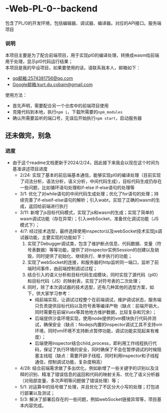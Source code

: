 # -Web-PL-0--backend

包含了PL/0的开发环境，包括编辑器、调试器、编译器。对应的API接口。服务端项目

### 说明

本项目主要是为了配合前端项目，用于实现pl0的编译处理，转换成wasm给前端用于处理，显示pl0代码运行结果；<br>
本项目是我的毕设项目，如果要使用的话，请联系我本人，邮箱如下：

- [qq邮箱:2574381756@qq.com](2574381756@qq.com)
- [Google邮箱:kurt.du.cobain@gmail.com](kurt.du.cobain@gmail.com)

使用方法：

- 首先声明，需要配合另一个仓库中的前端项目使用
- 克隆代码到本地，执行`npm i`，下载所需要的`npm_modules`
- 确认所需要监听的端口号，无误后开始执行`npm start`，启动服务器

## 还未做完，别急

### 进度

- 由于这个readme文档更新于2024/2/24，因此接下来我会以现在这个时间为基准讲述项目进度
  - 2/24: 实现了基本的前后端基本通信，能够实现pl0的编译处理（目前实现了词法分析，语法分析，语义分析，中间代码生成），目标代码生成仍存在一些问题，比如循环语句处理和if-else if-else语句的处理等
  - 3/1: 优化了对while语句的中间代码生成处理；优化了for语句的处理；持续完善了if-elseif-else语句的解析；引入wabt，实现了正确的wasm的生成，返回给前端进行执行
  - 3/11: 新增了js目标代码模式，实现了js和wasm的生成；实现了简单的wasm调试功能（存在异常）；引入webSocket，准备优化调试功能（JS模式下）；
  - 4/7: 经过技术选型，最终选择使用inspector以及webSocket技术实现js调试器功能，主要实现的功能如下：
    1. 实现了Debugger调试类，包含了维护断点信息、代码数据、变量（符号表数据）等等功能，提供了对inspector实例Session的创建以及销毁，同时提供了初始化、继续执行、单步执行的功能；
    2. 实现了webSocket的连接，和服务器的http监听同一端口，监听了前端时间事件，由前端控制调试过程；
    3. 结合引入的语义分析和目标代码生成模块，同时实现了源代码（pl0）和目标代码（JS）的映射表，实现了对符号表的二次处理；
    4. 同时，除了本次调试器的技术选型，还有几种其他的选型方案，如下，供大家学习参考：
       - 纯前端实现，让调试过程整个在前端调试，维护调试状态，服务端只负责提供目标代码以及符号表等编译产物（缺点：前端开销大，同时需要在前端Vuex等其他地方维护数据，比较复杂和冗余）；
       - 后端提供沙盒环境实现，使用node提供的vm模块执行代码并测试，确保安全（缺点：Nodejs内置的inspector调试工具不支持vm环境，同时vm环境不支持断点暂停功能，调试功能实现起来有难度）；
       - 后端使用inspector结合child_process，即利用工作线程执行代码，保证了执行环境的安全，同时确保了不会在暂停调试的时候阻塞主线程（缺点：需要开辟子线程，同时利用inspector和子线程通信，控制调试功能，复杂度稍高）
  - 4/28: 结合前端需求做了多出优化，例如新增了一些关键字的识别以及注释的识别、精准了错误信息的返回和代码的映射关系、优化了语义分析器（对局部变量、多次声明等问题做了错误处理）等；
  - 5/1: 对运算中的括号做了处理，并且优化了不区分大小写的处理；打包进行部署以及测试；
  - 5/3: 解决了部署后存在的一些问题，例如webSocket链接异常等，项目基本内容完成。